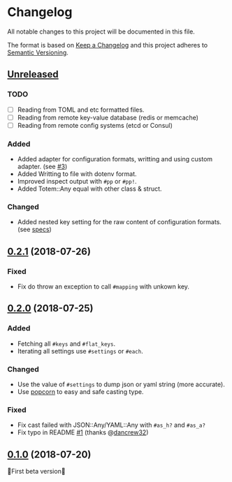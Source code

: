 # Changelog

All notable changes to this project will be documented in this file.

The format is based on [Keep a Changelog](http://keepachangelog.com/en/1.0.0/)
and this project adheres to [Semantic Versioning](http://semver.org/spec/v2.0.0.html).

## [Unreleased]

### TODO

- [ ] Reading from TOML and etc formatted files.
- [ ] Reading from remote key-value database (redis or memcache)
- [ ] Reading from remote config systems (etcd or Consul)

### Added

- Added adapter for configuration formats, writting and using custom adapter. (see [#3](https://github.com/icyleaf/totem/issues/3))
- Added Writting to file with dotenv format.
- Improved inspect output with `#pp` or `#pp!`.
- Added Totem::Any equal with other class & struct.

### Changed

- Added nested key setting for the raw content of configuration formats. (see [specs](https://github.com/icyleaf/totem/blob/master/spec/totem/config_spec.cr#L609))

## [0.2.1] (2018-07-26)

### Fixed

- Fix do throw an exception to call `#mapping` with unkown key.

## [0.2.0] (2018-07-25)

### Added

- Fetching all `#keys` and `#flat_keys`.
- Iterating all settings use `#settings` or `#each`.

### Changed

- Use the value of `#settings` to dump json or yaml string (more accurate).
- Use [popcorn](https://github.com/icyleaf/popcorn) to easy and safe casting type.

### Fixed

- Fix cast failed with JSON::Any/YAML::Any with `#as_h?` and `#as_a?`
- Fix typo in README [#1](https://github.com/icyleaf/totem/pull/1) (thanks @[dancrew32](https://github.com/dancrew32))

## [0.1.0] (2018-07-20)

:star2:First beta version:star2:

[Unreleased]: https://github.com/icyleaf/totem/compare/v0.2.1...HEAD
[0.2.1]: https://github.com/icyleaf/totem/compare/v0.2.0...v0.2.1
[0.2.0]: https://github.com/icyleaf/totem/compare/v0.1.0...v0.2.0
[0.1.0]: https://github.com/icyleaf/totem/compare/03303bead652c98c51a68c39a44908c7ed2f9327...v0.1.0
